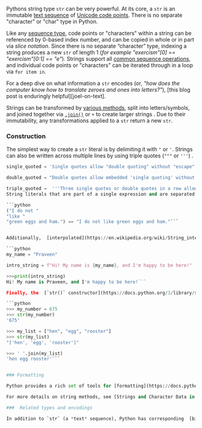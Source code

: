 Pythons string type `str` can be very powerful. At its core, a `str` is an immutable [text sequence](https://docs.python.org/3/library/stdtypes.html#text-sequence-type-str) of [Unicode code points](https://stackoverflow.com/questions/27331819/whats-the-difference-between-a-character-a-code-point-a-glyph-and-a-grapheme). There is no separate "character"  or "char" type in Python.

Like any [sequence type](https://docs.python.org/3/library/stdtypes.html#sequence-types-list-tuple-range), code points or "characters" within a string can be referenced by 0-based index number, and can be copied in whole or in part via _slice notation_.  Since there is no separate “character” type, indexing a string produces a new `str` of length 1 (_for example "exercism"[0] == "exercism"[0:1] == "e"_). Strings support all [common sequence operations](https://docs.python.org/3/library/stdtypes.html#common-sequence-operations), and individual code points or "characters" can be iterated through in a loop via `for item in`.

For a deep dive on what information a `str` encodes (or, _"how does the computer know how to translate zeroes and ones into letters?"_), [this blog post is enduringly helpful][joel-on-text].  

Strings  can be transformed by [various methods](https://docs.python.org/3/library/stdtypes.html#string-methods), split into letters/symbols, and joined together via [`.join()`](https://docs.python.org/3/library/stdtypes.html#str.join) or `+` to create larger strings . Due to their immutability,  any transformations applied to a `str` return a new `str`.  

### Construction  

The simplest way to create a `str` literal is by delimiting it with `"` or `'`.  Strings can also be written across multiple lines by using triple quotes (`"""` or `'''`) .   

```python
single_quoted = 'Single quotes allow "double quoting" without "escape" characters.'

double_quoted = "Double quotes allow embedded 'single quoting' without 'escape' characters".

triple_quoted =  '''Three single quotes or double quotes in a row allow for multi-line string literals.  You will most often encounter these as "doc strings" or "doc tests" written just below the first line of a function or class definition.  They are often used with auto documentation tools.''' 
String literals that are part of a single expression and are separated only by white space are _implicitly concatenated_ into a single string literal:

```python
("I do not "
"like "
"green eggs and ham.") == "I do not like green eggs and ham."```  


Additionally,  [interpolated](https://en.wikipedia.org/wiki/String_interpolation) strings (`f-strings`) can be formed:

```python
my_name = "Praveen"

intro_string = f"Hi! My name is {my_name}, and I'm happy to be here!"

>>>print(intro_string)
Hi! My name is Praveen, and I'm happy to be here!```

Finally, the  [`str()` constructor](https://docs.python.org/3/library/stdtypes.html#str) can be used to create/coerce strings from other objects/types.  However, the `str` constructor _**will not iterate**_ through an object , so if something like a `list` of elements needs to be connected, `.join()` is a better option: 

```python
>>> my_number = 675
>>> str(my_number)
'675'

>>> my_list = ["hen", "egg", "rooster"]
>>> str(my_list)
"['hen', 'egg', 'rooster']"

>>> ' '.join(my_list)
'hen egg rooster'```  


### Formatting

Python provides a rich set of tools for [formatting](https://docs.python.org/3/library/string.html#custom-string-formatting) and [templating](https://docs.python.org/3/library/string.html#template-strings) strings, as well as more sophisticated text processing through the [re (_regular expressions_)](https://docs.python.org/3/library/re.html), [difflib (_sequence comparison_)](https://docs.python.org/3/library/difflib.html), and [textwrap](https://docs.python.org/3/library/textwrap.html) modules.   For a great introduction to string formatting in Python, see [this post at Real Python](https://realpython.com/python-string-formatting/).  

For more details on string methods, see [Strings and Character Data in Python](https://realpython.com/python-strings/) at the same site.

###  Related types and encodings

In addition to `str` (a *text* sequence), Python has corresponding  [binary sequence types](https://docs.python.org/3/library/stdtypes.html#binaryseq) `bytes` (a *binary* sequence),  `bytearray` and `memoryview` for the efficient storage and handling of binary data.  Additionally, [Streams](https://docs.python.org/3/library/asyncio-stream.html#streams) allow sending and receiving binary data over a network connection without using callbacks.
